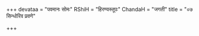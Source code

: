 +++
devataa = "पवमानः सोमः"
RShiH = "हिरण्यस्तूपः"
ChandaH = "जगती"
title = "०७ सिन्धोरिव प्रवणे"

+++
